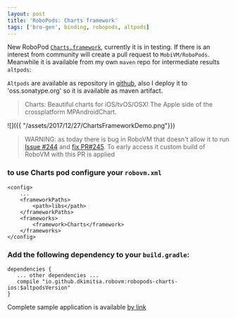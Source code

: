 ```yaml
---
layout: post
title: 'RoboPods: Charts framework'
tags: ['bro-gen', binding, robopods, altpods]
---
```


New RoboPod [`Charts.framework`](https://github.com/danielgindi/Charts), currently it is in testing. If there is an interest from community will create a pull request to `MobiVM/RoboPods`. Meanwhile it is available from my own `maven` repo for intermediate results `altpods`:

<!-- more -->
`Altpods` are available as repository in [github](https://github.com/dkimitsa/robovm-robopods), also I deploy it to 'oss.sonatype.org' so it is available as maven artifact.

>Charts: Beautiful charts for iOS/tvOS/OSX! The Apple side of the crossplatform MPAndroidChart.

![]({{ "/assets/2017/12/27/ChartsFrameworkDemo.png"}})

> WARNING: as today there is bug in RoboVM that doesn't allow it to run [Issue #244](https://github.com/MobiVM/robovm/issues/244) and [fix PR#245](https://github.com/MobiVM/robovm/pull/245). To early access it custom build of RoboVM with this PR is applied

### to use Charts pod configure your `robovm.xml`

```
<config>
    ...
    <frameworkPaths>
        <path>libs</path>
    </frameworkPaths>
    <frameworks>
        <framework>Charts</framework>
    </frameworks>
</config>
```

### Add the following dependency to your `build.gradle`:

```
dependencies {
   ... other dependencies ...
   compile "io.github.dkimitsa.robovm:robopods-charts-ios:$altpodsVersion"
}
```

Complete sample application is available [by link](https://github.com/dkimitsa/robovm-samples/tree/alt/robopods/charts/ios)  
